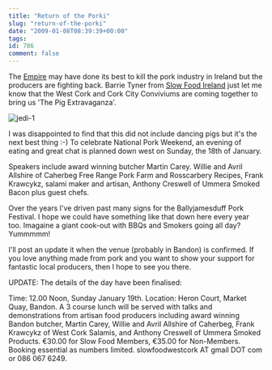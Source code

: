 ```yaml
---
title: "Return of the Porki"
slug: "return-of-the-porki"
date: "2009-01-08T08:39:39+00:00"
tags:
id: 786
comment: false
---
```


The [Empire](http://www.fsai.ie/) may have done its best to kill the pork industry in Ireland but the producers are fighting back. Barrie Tyner from [Slow Food Ireland](http://www.slowfoodireland.com/) just let me know that the West Cork and Cork City Conviviums are coming together to bring us 'The Pig Extravaganza'.

![jedi-1](https://s3-eu-west-1.amazonaws.com/conoroneill.com/wp-content/uploads/2009/01/jedi-1.jpg "jedi-1")

I was disappointed to find that this did not include dancing pigs but it's the next best thing :-) To celebrate National Pork Weekend, an evening of eating and great chat is planned down west on Sunday, the 18th of January.

Speakers include award winning butcher Martin Carey. Willie and Avril Allshire of Caherbeg Free Range Pork Farm and Rosscarbery Recipes, Frank Krawcykz, salami maker and artisan, Anthony Creswell of Ummera Smoked Bacon plus guest chefs.

Over the years I've driven past many signs for the Ballyjamesduff Pork Festival. I hope we could have something like that down here every year too. Imagaine a giant cook-out with BBQs and Smokers going all day? Yummmmm!

I'll post an update it when the venue (probably in Bandon) is confirmed. If you love anything made from pork and you want to show your support for fantastic local producers, then I hope to see you there.

UPDATE: The details of the day have been finalised:

Time: 12.00 Noon, Sunday January 19th. Location: Heron Court, Market Quay, Bandon. A 3 course lunch will be served with talks and demonstrations from artisan food producers including award winning Bandon butcher, Martin Carey, Willie and Avril Allshire of Caherbeg, Frank Krawcykz of West Cork Salamis, and Anthony Creswell of Ummera Smoked Products. €30.00 for Slow Food Members, €35.00 for Non-Members. Booking essential as numbers limited. slowfoodwestcork AT gmail DOT com or 086 067 6249.
